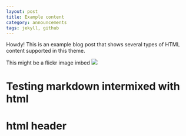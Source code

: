 ```yaml
---
layout: post
title: Example content
category: announcements
tags: jekyll, github
---
```



<div class="message">
  Howdy! This is an example blog post that shows several types of HTML content supported in this theme.
</div>

This might be a flickr image imbed
<img src="https://www.flickr.com/photos/themosleyvault/14578041474/in/explore-2014-07-05">

Testing markdown intermixed with html
============

<h1>html header</h1>
